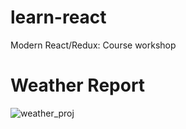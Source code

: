 # learn-react
Modern React/Redux:  Course workshop 

# Weather Report

![weather_proj](https://user-images.githubusercontent.com/22157328/85953434-d303f280-b98d-11ea-9e17-80a3cd7b0e16.gif)
